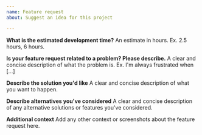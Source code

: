 ```yaml
---
name: Feature request
about: Suggest an idea for this project

---
```

**What is the estimated development time?**
An estimate in hours. Ex. 2.5 hours, 6 hours.

**Is your feature request related to a problem? Please describe.**
A clear and concise description of what the problem is. Ex. I'm always frustrated when [...]

**Describe the solution you'd like**
A clear and concise description of what you want to happen.

**Describe alternatives you've considered**
A clear and concise description of any alternative solutions or features you've considered.

**Additional context**
Add any other context or screenshots about the feature request here.
